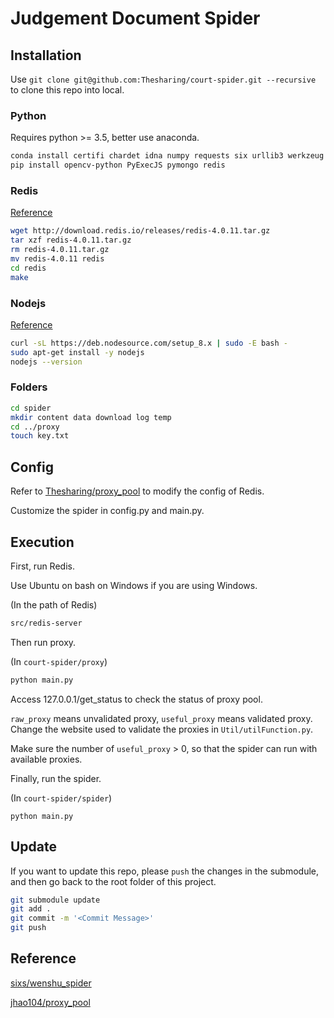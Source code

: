 # Judgement Document Spider

## Installation

Use `git clone git@github.com:Thesharing/court-spider.git --recursive ` to clone this repo into local.

### Python

Requires python >= 3.5, better use anaconda.

```bash
conda install certifi chardet idna numpy requests six urllib3 werkzeug Flask lxml
pip install opencv-python PyExecJS pymongo redis
```

### Redis

[Reference](https://redis.io/download)

```bash
wget http://download.redis.io/releases/redis-4.0.11.tar.gz
tar xzf redis-4.0.11.tar.gz
rm redis-4.0.11.tar.gz
mv redis-4.0.11 redis
cd redis
make
```

### Nodejs

[Reference](https://nodejs.org/zh-cn/download/package-manager/#debian-and-ubuntu-based-linux-distributions)

```bash
curl -sL https://deb.nodesource.com/setup_8.x | sudo -E bash -
sudo apt-get install -y nodejs
nodejs --version
```

### Folders

```bash
cd spider
mkdir content data download log temp
cd ../proxy
touch key.txt
```



## Config

Refer to [Thesharing/proxy_pool](https://github.com/Thesharing/proxy_pool) to modify the config of Redis.

Customize the spider in config.py and main.py.

## Execution

First, run Redis.

Use Ubuntu on bash on Windows if you are using Windows.

(In the path of Redis)

```bash
src/redis-server
```

Then run proxy.

(In `court-spider/proxy`)

```bash
python main.py
```

Access 127.0.0.1/get_status to check the status of proxy pool.

`raw_proxy` means unvalidated proxy, `useful_proxy` means validated proxy. Change the website used to validate the proxies in `Util/utilFunction.py`.

Make sure the number of `useful_proxy` > 0, so that the spider can run with available proxies.

Finally, run the spider.

(In `court-spider/spider`)

```ba
python main.py
```

## Update

If you want to update this repo, please `push` the changes in the submodule, and then go back to the root folder of this project.

```bash
git submodule update
git add . 
git commit -m '<Commit Message>'
git push
```

## Reference

[sixs/wenshu_spider](https://github.com/sixs/wenshu_spider)

[jhao104/proxy_pool](https://github.com/jhao104/proxy_pool)

